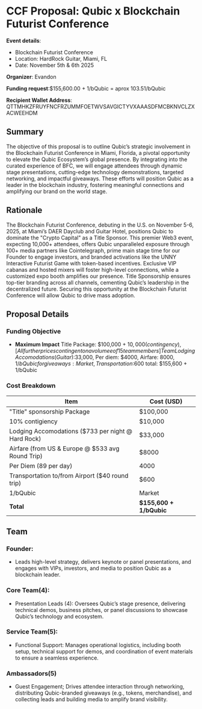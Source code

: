 # CCF Proposal: Qubic x Blockchain Futurist Conference
**Event details**: 
- Blockchain Futurist Conference
- Location: HardRock Guitar, Miami, FL
- Date: November 5th & 6th 2025

**Organizer**: Evandon

**Funding request**:$155,600.00 + 1/bQubic = aprox 103.51/bQubic

**Recipient Wallet Address**: QTTMHKZFRUYFNCFRZUMMFOETWVSAVGICTYVXAAASDFMCBKNVCLZXACWEEHDM 


## Summary
The objective of this proposal is to outline Qubic’s strategic involvement in the Blockchain Futurist Conference in Miami, Florida, a pivotal opportunity to elevate the Qubic Ecosystem’s global presence. By integrating into the curated experience of BFC, we will engage attendees through dynamic stage presentations, cutting-edge technology demonstrations, targeted networking, and impactful giveaways. These efforts will position Qubic as a leader in the blockchain industry, fostering meaningful connections and amplifying our brand on the world stage.

## Rationale
 The Blockchain Futurist Conference, debuting in the U.S. on November 5-6, 2025, at Miami’s DAER Dayclub and Guitar Hotel, positions Qubic to dominate the "Crypto Capital" as a Title Sponsor. This premier Web3 event, expecting 10,000+ attendees, offers Qubic unparalleled exposure through 100+ media partners like Cointelegraph, prime main stage time for our Founder to engage investors, and branded activations like the UNNY Interactive Futurist Game with token-based incentives. Exclusive VIP cabanas and hosted mixers will foster high-level connections, while a customized expo booth amplifies our presence. Title Sponsorship ensures top-tier branding across all channels, cementing Qubic’s leadership in the decentralized future. Securing this opportunity at the Blockchain Futurist Conference will allow Qubic to drive mass adoption.

## Proposal Details
### Funding Objective
- **Maximum Impact** Title Package: $100,000 + $10,000(contingency), [All further prices contingent on a volumee of 15 team members] Team Lodging Accomodations(Guitar):$33,000, Per diem: $4000,  Airfare: $8000, 1/bQubic for giveaways: Market, Transportation:$600 total: $155,600 + 1/bQubic
### Cost Breakdown
| Item | Cost (USD) |
|------|------------|
| "Title" sponsorship Package | $100,000 |
| 10% contigiency | $10,000 |
| Lodging Accomodations ($733 per night @ Hard Rock) | $33,000 |
| Airfare (from US & Europe @ $533 avg Round Trip) | $8000 |
| Per Diem (89 per day) | 4000 |
| Transportation to/from Airport ($40 round trip) | $600 |
| 1/bQubic | Market |
| **Total** | **$155,600 + 1/bQubic**|
## Team
### Founder: 
- Leads high-level strategy, delivers keynote or panel presentations, and engages with VIPs, investors, and media to position Qubic as a blockchain leader.
### Core Team(4):
- Presentation Leads (4): Oversees Qubic’s stage presence, delivering technical demos, business pitches, or panel discussions to showcase Qubic’s technology and ecosystem.
### Service Team(5):
- Functional Support: Manages operational logistics, including booth setup, technical support for demos, and coordination of event materials to ensure a seamless experience.
### Ambassadors(5) 
- Guest Engagement; Drives attendee interaction through networking, distributing Qubic-branded giveaways (e.g., tokens, merchandise), and collecting leads and building media to amplify brand visibility.
